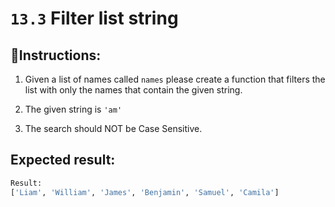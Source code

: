 # `13.3` Filter list string

## 📝Instructions:

1. Given a list of names called `names` please create a function that filters the list with only the names that contain the given string.

2. The given string is `'am'`

3. The search should NOT be Case Sensitive.

## Expected result:

```py
Result:
['Liam', 'William', 'James', 'Benjamin', 'Samuel', 'Camila']
```
